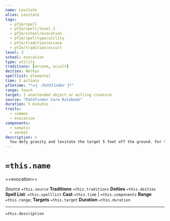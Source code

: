 ```yaml
---
name: Levitate
alias: Levitate
tags:
  - pf2e/spell
  - pf2e/spell/level_3
  - pf2e/school/evocation
  - pf2e/spelltype/utility
  - pf2e/tradition/arcane
  - pf2e/tradition/occult
level: 3
school: evocation
type: utility
traditions: [arcane, occult]
deities: Nethys
spelllist: elemental
time: 2 actions
pf2etime: "*⬺{ .Pathfinder }*"
range: touch
target: 1 unattended object or willing creature
source: "Pathfinder Core Rulebook"
duration: 5 minutes
traits:
  - common
  - evocation
components:
  - somatic
  - verbal
description: >
  You defy gravity and levitate the target 5 feet off the ground. For the duration of the spell, you can move the target up or down 10 feet with a single action, which has the concentrate trait. A creature floating in the air from levitate takes a -2 circumstance penalty to attack rolls. A floating creature can spend an Interact action to stabilize itself and negate this penalty for the remainder of its turn. If the target is adjacent to a fixed object or terrain of suitable stability, it can move across the surface by climbing (if the surface is vertical, like a wall) or crawling (if the surface is horizontal, such as a ceiling). The GM determines which surfaces can be climbed or crawled across.
---
```

# `=this.name`
==evocation==

*Source* `=this.source`
**Traditions** `=this.traditions`
**Deities** `=this.deities`
**Spell List**: `=this.spelllist`
**Cast** `=this.time` | `=this.components`
**Range** `=this.range`; **Targets** `=this.target`
**Duration** `=this.duration`

***
`=this.description`